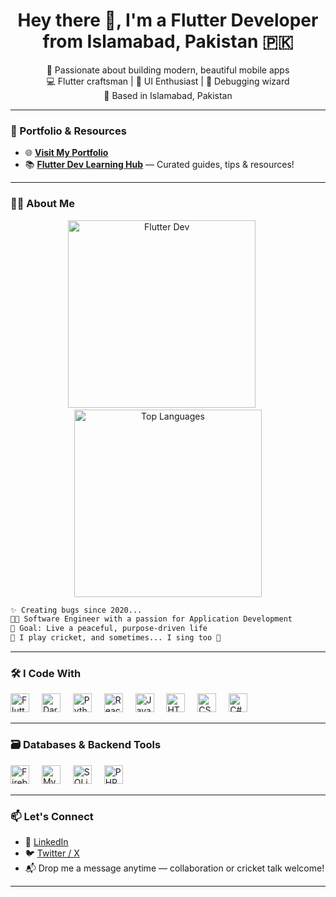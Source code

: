 <h1 align="center">Hey there 👋, I'm a Flutter Developer from Islamabad, Pakistan 🇵🇰</h1>

<p align="center">
  🚀 Passionate about building modern, beautiful mobile apps<br>
  💻 Flutter craftsman | 🎨 UI Enthusiast | 🔧 Debugging wizard<br>
  📍 Based in Islamabad, Pakistan
</p>

---

### 🚀 Portfolio & Resources

- 🌐 [**Visit My Portfolio**](https://nm71.github.io/Portfolio/)
- 📚 [**Flutter Dev Learning Hub**](https://nm71.github.io/flutter_learning_hub/) — Curated guides, tips & resources!

---

### 👨‍💻 About Me

<p align="center">
  <img src="https://github.com/user-attachments/assets/1ced0abc-7c59-4cba-8b8d-e1264e3d22a1" width="300" alt="Flutter Dev"/>
  &nbsp;&nbsp;&nbsp;&nbsp;
  <img src="https://github-readme-stats.vercel.app/api/top-langs/?username=nm71&layout=compact&theme=radical" width="300" alt="Top Languages"/>
</p>

```txt
✨ Creating bugs since 2020...
🧑‍🎓 Software Engineer with a passion for Application Development
🎯 Goal: Live a peaceful, purpose-driven life
🏏 I play cricket, and sometimes... I sing too 🎤
```

---

### 🛠️ I Code With

<div align="left">
  <img src="https://img.icons8.com/color/48/flutter.png" height="30" alt="Flutter"/>
  <img width="12"/>
  <img src="https://cdn.jsdelivr.net/gh/devicons/devicon/icons/dart/dart-original.svg" height="30" alt="Dart"/>
  <img width="12"/>
  <img src="https://cdn.jsdelivr.net/gh/devicons/devicon/icons/python/python-original.svg" height="30" alt="Python"/>
  <img width="12"/>
  <img src="https://cdn.jsdelivr.net/gh/devicons/devicon/icons/react/react-original.svg" height="30" alt="React"/>
  <img width="12"/>
  <img src="https://cdn.jsdelivr.net/gh/devicons/devicon/icons/javascript/javascript-original.svg" height="30" alt="JavaScript"/>
  <img width="12"/>
  <img src="https://cdn.jsdelivr.net/gh/devicons/devicon/icons/html5/html5-original.svg" height="30" alt="HTML5"/>
  <img width="12"/>
  <img src="https://cdn.jsdelivr.net/gh/devicons/devicon/icons/css3/css3-original.svg" height="30" alt="CSS3"/>
  <img width="12"/>
  <img src="https://cdn.jsdelivr.net/gh/devicons/devicon/icons/csharp/csharp-original.svg" height="30" alt="C#"/>
</div>

---

### 🗃️ Databases & Backend Tools

<div align="left">
  <img src="https://cdn.jsdelivr.net/gh/devicons/devicon/icons/firebase/firebase-plain.svg" height="30" alt="Firebase"/>
  <img width="12"/>
  <img src="https://cdn.jsdelivr.net/gh/devicons/devicon/icons/mysql/mysql-original.svg" height="30" alt="MySQL"/>
  <img width="12"/>
  <img src="https://cdn.jsdelivr.net/gh/devicons/devicon/icons/sqlite/sqlite-original.svg" height="30" alt="SQLite"/>
  <img width="12"/>
  <img src="https://cdn.jsdelivr.net/gh/devicons/devicon/icons/php/php-original.svg" height="30" alt="PHP"/>
</div>

---

### 📫 Let's Connect

- 💼 [LinkedIn]([https://www.linkedin.com/in/your-link](https://www.linkedin.com/in/nousher-murtaza-6723512b8/))
- 🐦 [Twitter / X](https://twitter.com/)
- 📬 Drop me a message anytime — collaboration or cricket talk welcome!

---
